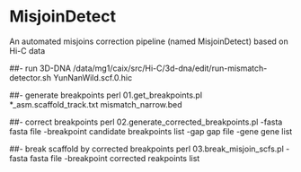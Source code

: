 # MisjoinDetect
An automated misjoins correction pipeline (named MisjoinDetect) based on Hi-C data

##- run 3D-DNA
/data/mg1/caix/src/Hi-C/3d-dna/edit/run-mismatch-detector.sh  YunNanWild.scf.0.hic  

##- generate breakpoints 
perl  01.get_breakpoints.pl  *_asm.scaffold_track.txt  mismatch_narrow.bed

##- correct breakpoints
perl  02.generate_corrected_breakpoints.pl -fasta  fasta file  -breakpoint  candidate breakpoints list  -gap gap file  -gene  gene list  

##- break scaffold by corrected breakpoints
perl  03.break_misjoin_scfs.pl   -fasta   fasta file   -breakpoint   corrected reakpoints list 
